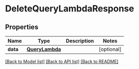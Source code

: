 # DeleteQueryLambdaResponse


## Properties
Name | Type | Description | Notes
------------ | ------------- | ------------- | -------------
**data** | [**QueryLambda**](QueryLambda.md) |  | [optional] 

[[Back to Model list]](../README.md#documentation-for-models) [[Back to API list]](../README.md#documentation-for-api-endpoints) [[Back to README]](../README.md)


